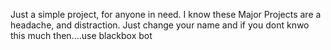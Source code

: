 Just a simple project, for anyone in need. I know these Major Projects are a headache, and distraction. Just change your name and if you dont knwo this much then....use blackbox bot
